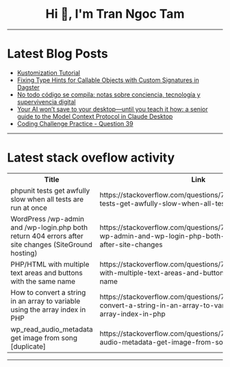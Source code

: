 <h1 align="center">Hi 👋, I'm Tran Ngoc Tam</h1>

---

# Latest Blog Posts 
<!-- BLOG-POST-LIST:START -->
- [Kustomization Tutorial](https://dev.to/nahla_thabet_54e011e4cb76/kustomization-tutorial-4m32)
- [Fixing Type Hints for Callable Objects with Custom Signatures in Dagster](https://dev.to/jongwan93/fixing-type-hints-for-callable-objects-with-custom-signatures-in-dagster-3j73)
- [No todo código se compila: notas sobre conciencia, tecnología y supervivencia digital](https://dev.to/bernarduriza/no-todo-codigo-se-compila-notas-sobre-conciencia-tecnologia-y-supervivencia-digital-85e)
- [Your AI won’t save to your desktop—until you teach it how: a senior guide to the Model Context Protocol in Claude Desktop](https://dev.to/onlineproxy/your-ai-wont-save-to-your-desktop-until-you-teach-it-how-a-senior-guide-to-the-model-context-27lj)
- [Coding Challenge Practice - Question 39](https://dev.to/tomivan/coding-challenge-practice-question-39-44og)
<!-- BLOG-POST-LIST:END -->

---

# Latest stack oveflow activity
<table>
  <tr><th>Title</th><th>Link</th></tr>
  <!-- STACKOVERFLOW:START --><tr><td>phpunit tests get awfully slow when all tests are run at once</td><td>https://stackoverflow.com/questions/79803050/phpunit-tests-get-awfully-slow-when-all-tests-are-run-at-once</td></tr><tr><td>WordPress /wp-admin and /wp-login.php both return 404 errors after site changes &lpar;SiteGround hosting&rpar;</td><td>https://stackoverflow.com/questions/79803041/wordpress-wp-admin-and-wp-login-php-both-return-404-errors-after-site-changes</td></tr><tr><td>PHP/HTML with multiple text areas and buttons with the same name</td><td>https://stackoverflow.com/questions/79802186/php-html-with-multiple-text-areas-and-buttons-with-the-same-name</td></tr><tr><td>How to convert a string in an array to variable using the array index in PHP</td><td>https://stackoverflow.com/questions/79802151/how-to-convert-a-string-in-an-array-to-variable-using-the-array-index-in-php</td></tr><tr><td>wp_read_audio_metadata get image from song [duplicate]</td><td>https://stackoverflow.com/questions/79801988/wp-read-audio-metadata-get-image-from-song</td></tr><!-- STACKOVERFLOW:END -->
</table>

---



